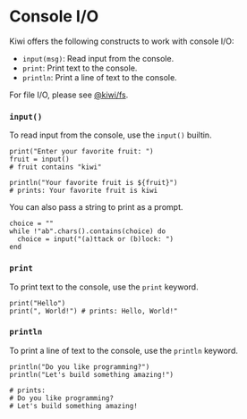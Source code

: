# Console I/O

Kiwi offers the following constructs to work with console I/O:
- `input(msg)`: Read input from the console.
- `print`: Print text to the console.
- `println`: Print a line of text to the console.

For file I/O, please see [@kiwi/fs](lib/fs.md).

### `input()`

To read input from the console, use the `input()` builtin.

```kiwi
print("Enter your favorite fruit: ")
fruit = input()
# fruit contains "kiwi"

println("Your favorite fruit is ${fruit}")
# prints: Your favorite fruit is kiwi
```

You can also pass a string to print as a prompt.

```kiwi
choice = ""
while !"ab".chars().contains(choice) do
  choice = input("(a)ttack or (b)lock: ")
end
```

### `print`

To print text to the console, use the `print` keyword.

```kiwi
print("Hello")
print(", World!") # prints: Hello, World!"
```

### `println`

To print a line of text to the console, use the `println` keyword.

```kiwi
println("Do you like programming?")
println("Let's build something amazing!")

# prints: 
# Do you like programming?
# Let's build something amazing!
```